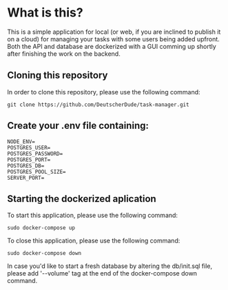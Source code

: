 # What is this?

This is a simple application for local (or web, if you are inclined to publish it on a cloud) for managing your tasks with some users being added upfront. Both the API and database are dockerized with a GUI comming up shortly after finishing the work on the backend.

## Cloning this repository

In order to clone this repository, please use the following command:

    git clone https://github.com/DeutscherDude/task-manager.git

## Create your .env file containing:

    NODE_ENV=
    POSTGRES_USER=
    POSTGRES_PASSWORD=
    POSTGRES_PORT=
    POSTGRES_DB=
    POSTGRES_POOL_SIZE=
    SERVER_PORT=

## Starting the dockerized aplication

To start this application, please use the following command:

    sudo docker-compose up

To close this application, please use the following command:

    sudo docker-compose down

In case you'd like to start a fresh database by altering the db/init.sql file, please add '--volume' tag at the end of the docker-compose down command.
